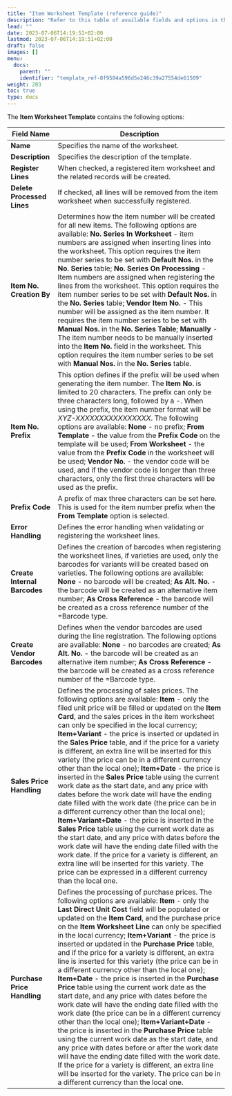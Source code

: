 ```yaml
---
title: "Item Worksheet Template (reference guide)"
description: "Refer to this table of available fields and options in the Item Worksheet Template administrative section."
lead: ""
date: 2023-07-06T14:19:51+02:00
lastmod: 2023-07-06T14:19:51+02:00
draft: false
images: []
menu:
  docs:
    parent: ""
    identifier: "template_ref-8f9504a596d5e246c39a27554de61509"
weight: 203
toc: true
type: docs
---
```


The **Item Worksheet Template** contains the following options: 

| Field Name      | Description |
| ----------- | ----------- |
| **Name**  | Specifies the name of the worksheet. |
| **Description** | Specifies the description of the template. | 
| **Register Lines** | When checked, a registered item worksheet and the related records will be created. | 
| **Delete Processed Lines** | If checked, all lines will be removed from the item worksheet when successfully registered. | 
| **Item No. Creation By** | Determines how the item number will be created for all new items. The following options are available: **No. Series In Worksheet** - item numbers are assigned when inserting lines into the worksheet. This option requires the item number series to be set with **Default Nos.** in the **No. Series** table; **No. Series On Processing** - Item numbers are assigned when registering the lines from the worksheet. This option requires the item number series to be set with **Default Nos.** in the **No. Series** table; **Vendor Item No.** - This number will be assigned as the item number. It requires the item number series to be set with **Manual Nos.** in the **No. Series Table**; **Manually** - The item number needs to be manually inserted into the **Item No.** field in the worksheet. This option requires the item number series to be set with **Manual Nos.** in the **No. Series** table. |
| **Item No. Prefix** | This option defines if the prefix will be used when generating the item number. The **Item No.** is limited to 20 characters. The prefix can only be three characters long, followed by a *-*. When using the prefix, the item number format will be *XYZ-XXXXXXXXXXXXXXXX*. The following options are available: **None** - no prefix; **From Template** - the value from the **Prefix Code** on the template will be used; **From Worksheet** - the value from the **Prefix Code** in the worksheet will be used; **Vendor No.** - the vendor code will be used, and if the vendor code is longer than three characters, only the first three characters will be used as the prefix. | 
| **Prefix Code** | A prefix of max three characters can be set here. This is used for the item number prefix when the **From Template** option is selected. | 
| **Error Handling** | Defines the error handling when validating or registering the worksheet lines. |
| **Create Internal Barcodes** | Defines the creation of barcodes when registering the worksheet lines, if varieties are used, only the barcodes for variants will be created based on varieties. The following options are available: **None** - no barcode will be created; **As Alt. No.** - the barcode will be created as an alternative item number; **As Cross Reference** - the barcode will be created as a cross reference number of the =Barcode type. | 
| **Create Vendor Barcodes** | Defines when the vendor barcodes are used during the line registration. The following options are available: **None** - no barcodes are created; **As Alt. No.** - the barcode will be created as an alternative item number; **As Cross Reference** - the barcode will be created as a cross reference number of the =Barcode type. |
| **Sales Price Handling** | Defines the processing of sales prices. The following options are available: **Item** - only the filed unit price will be filled or updated on the **Item Card**, and the sales prices in the item worksheet can only be specified in the local currency; **Item+Variant** - the price is inserted or updated in the **Sales Price** table, and if the price for a variety is different, an extra line will be inserted for this variety (the price can be in a different currency other than the local one); **Item+Date** - the price is inserted in the **Sales Price** table using the current work date as the start date, and any price with dates before the work date will have the ending date filled with the work date (the price can be in a different currency other than the local one); **Item+Variant+Date** - the price is inserted in the **Sales Price** table using the current work date as the start date, and any price with dates before the work date will have the ending date filled with the work date. If the price for a variety is different, an extra line will be inserted for this variety. The price can be expressed in a different currency than the local one. |
| **Purchase Price Handling** | Defines the processing of purchase prices. The following options are available: **Item** - only the **Last Direct Unit Cost** field will be populated or updated on the **Item Card**, and the purchase price on the **Item Worksheet Line** can only be specified in the local currency; **Item+Variant** - the price is inserted or updated in the **Purchase Price** table, and if the price for a variety is different, an extra line is inserted for this variety (the price can be in a different currency other than the local one); **Item+Date** - the price is inserted in the **Purchase Price** table using the current work date as the start date, and any price with dates before the work date will have the ending date filled with the work date (the price can be in a different currency other than the local one); **Item+Variant+Date** - the price is inserted in the **Purchase Price** table using the current work date as the start date, and any price with dates before or after the work date will have the ending date filled with the work date. If the price for a variety is different, an extra line will be inserted for the variety. The price can be in a different currency than the local one. |
